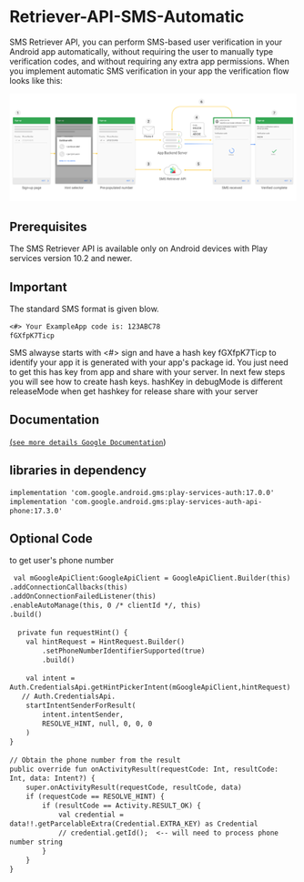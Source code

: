 # Retriever-API-SMS-Automatic
SMS Retriever API, you can perform SMS-based user verification in your Android app automatically, without requiring the user to manually type verification codes, and without requiring any extra app permissions. When you implement automatic SMS verification in your app
the verification flow looks like this:

<img src="./sms_retriever_api.png" width=“400”/>

## Prerequisites
The SMS Retriever API is available only on Android devices with Play services version 10.2 and newer.

## Important
The standard SMS format is given blow.

    <#> Your ExampleApp code is: 123ABC78 
    fGXfpK7Ticp

SMS alwayse starts with <#> sign and have a hash key fGXfpK7Ticp to identify your app it is generated with your app's package id. You just need to get this has key from app and share with your server. 
In next few steps you will see how to create hash keys.
hashKey in debugMode is different releaseMode 
when get hashkey for release share with your server 

## Documentation 
[(`see more details Google Documentation`]( https://developers.google.com/identity/sms-retriever/overview))

## libraries in dependency
    implementation 'com.google.android.gms:play-services-auth:17.0.0'
    implementation 'com.google.android.gms:play-services-auth-api-phone:17.3.0'

## Optional Code 
to get user's phone number

     val mGoogleApiClient:GoogleApiClient = GoogleApiClient.Builder(this)
    .addConnectionCallbacks(this)
    .addOnConnectionFailedListener(this)
    .enableAutoManage(this, 0 /* clientId */, this)
    .build()
    
      private fun requestHint() {
        val hintRequest = HintRequest.Builder()
            .setPhoneNumberIdentifierSupported(true)
            .build()

        val intent = Auth.CredentialsApi.getHintPickerIntent(mGoogleApiClient,hintRequest)
       // Auth.CredentialsApi.
        startIntentSenderForResult(
            intent.intentSender,
            RESOLVE_HINT, null, 0, 0, 0
        )
    }
    
    // Obtain the phone number from the result
    public override fun onActivityResult(requestCode: Int, resultCode: Int, data: Intent?) {
        super.onActivityResult(requestCode, resultCode, data)
        if (requestCode == RESOLVE_HINT) {
            if (resultCode == Activity.RESULT_OK) {
                val credential = data!!.getParcelableExtra(Credential.EXTRA_KEY) as Credential
                // credential.getId();  <-- will need to process phone number string
            }
        }
    }
    
    
